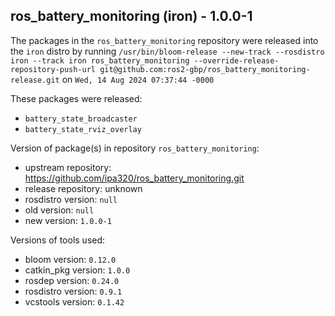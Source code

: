 ## ros_battery_monitoring (iron) - 1.0.0-1

The packages in the `ros_battery_monitoring` repository were released into the `iron` distro by running `/usr/bin/bloom-release --new-track --rosdistro iron --track iron ros_battery_monitoring --override-release-repository-push-url git@github.com:ros2-gbp/ros_battery_monitoring-release.git` on `Wed, 14 Aug 2024 07:37:44 -0000`

These packages were released:
- `battery_state_broadcaster`
- `battery_state_rviz_overlay`

Version of package(s) in repository `ros_battery_monitoring`:

- upstream repository: https://github.com/ipa320/ros_battery_monitoring.git
- release repository: unknown
- rosdistro version: `null`
- old version: `null`
- new version: `1.0.0-1`

Versions of tools used:

- bloom version: `0.12.0`
- catkin_pkg version: `1.0.0`
- rosdep version: `0.24.0`
- rosdistro version: `0.9.1`
- vcstools version: `0.1.42`


